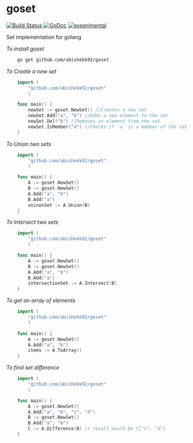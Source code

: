 goset
=====

[![Build Status](https://travis-ci.org/abishekk92/goset.svg?branch=master)](https://travis-ci.org/abishekk92/goset) [![GoDoc](https://godoc.org/github.com/abishekk92/goset?status.svg)](https://godoc.org/github.com/abishekk92/goset) [![experimental](http://badges.github.io/stability-badges/dist/experimental.svg)](http://github.com/badges/stability-badges)

Set implementation for golang

_To install goset_

```bash
    go get github.com/abishekk92/goset
```

_To Create a new set_

```go
    import (
        "github.com/abishekk92/goset"
        )

    func main() {
        newSet := goset.NewSet() //Creates a new set
        newSet.Add("a", "b") //Adds a new element to the set
        newSet.Del("b") //Removes an element from the set
        newSet.IsMember("a") //Checks if 'a' is a member of the set
    }
```


_To Union two sets_

```go
    import (
        "github.com/abishekk92/goset"
        )

    func main() {
        A := goset.NewSet()
        B := goset.NewSet()
        A.Add("a", "b")
        B.Add("a")
        uninonSet := A.Union(B)
    }
```

_To Intersect two sets_

```go
    import (
        "github.com/abishekk92/goset"
        )

    func main() {
        A := goset.NewSet()
        B := goset.NewSet()
        A.Add("a", "b")
        B.Add("a")
        intersectionSet := A.Intersect(B)
    }
```

_To get an array of elements_

```go
    import (
        "github.com/abishekk92/goset"
        )

    func main() {
        A := goset.NewSet()
        A.Add("a", "b")
        items := A.ToArray()
    }
```

_To find set difference_

```go
    import (
        "github.com/abishekk92/goset"
        )

    func main() {
        A := goset.NewSet()
        A.Add("a", "b", "c", "d")
        B := goset.NewSet()
        B.Add("a", "b")
        C := A.Difference(B) // result would be C{"c", "d"}
    }
```
